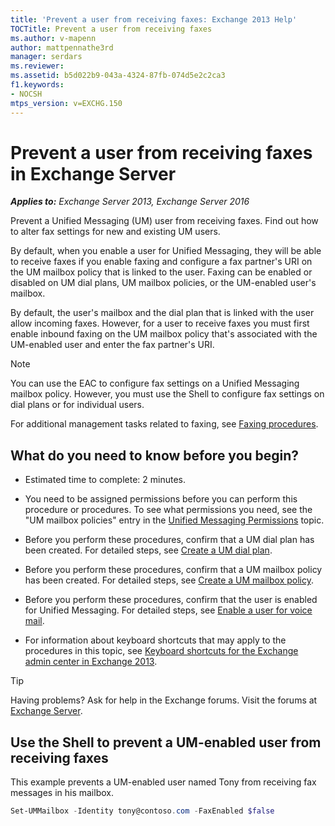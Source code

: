 ```yaml
---
title: 'Prevent a user from receiving faxes: Exchange 2013 Help'
TOCTitle: Prevent a user from receiving faxes
ms.author: v-mapenn
author: mattpennathe3rd
manager: serdars
ms.reviewer:
ms.assetid: b5d022b9-043a-4324-87fb-074d5e2c2ca3
f1.keywords:
- NOCSH
mtps_version: v=EXCHG.150
---
```


# Prevent a user from receiving faxes in Exchange Server

_**Applies to:** Exchange Server 2013, Exchange Server 2016_

Prevent a Unified Messaging (UM) user from receiving faxes. Find out how to alter fax settings for new and existing UM users.

By default, when you enable a user for Unified Messaging, they will be able to receive faxes if you enable faxing and configure a fax partner's URI on the UM mailbox policy that is linked to the user. Faxing can be enabled or disabled on UM dial plans, UM mailbox policies, or the UM-enabled user's mailbox.

By default, the user's mailbox and the dial plan that is linked with the user allow incoming faxes. However, for a user to receive faxes you must first enable inbound faxing on the UM mailbox policy that's associated with the UM-enabled user and enter the fax partner's URI.

> [!NOTE]
> You can use the EAC to configure fax settings on a Unified Messaging mailbox policy. However, you must use the Shell to configure fax settings on dial plans or for individual users.

For additional management tasks related to faxing, see [Faxing procedures](faxing-procedures-exchange-2013-help.md).

## What do you need to know before you begin?

- Estimated time to complete: 2 minutes.

- You need to be assigned permissions before you can perform this procedure or procedures. To see what permissions you need, see the "UM mailbox policies" entry in the [Unified Messaging Permissions](https://technet.microsoft.com/library/d326c3bc-8f33-434a-bf02-a83cc26a5498.aspx) topic.

- Before you perform these procedures, confirm that a UM dial plan has been created. For detailed steps, see [Create a UM dial plan](create-um-dial-plan-exchange-2013-help.md).

- Before you perform these procedures, confirm that a UM mailbox policy has been created. For detailed steps, see [Create a UM mailbox policy](create-um-mailbox-policy-exchange-2013-help.md).

- Before you perform these procedures, confirm that the user is enabled for Unified Messaging. For detailed steps, see [Enable a user for voice mail](enable-a-user-for-voice-mail-exchange-2013-help.md).

- For information about keyboard shortcuts that may apply to the procedures in this topic, see [Keyboard shortcuts for the Exchange admin center in Exchange 2013](keyboard-shortcuts-in-the-exchange-admin-center-2013-help.md).

> [!TIP]
> Having problems? Ask for help in the Exchange forums. Visit the forums at [Exchange Server](https://go.microsoft.com/fwlink/p/?linkId=60612).

## Use the Shell to prevent a UM-enabled user from receiving faxes

This example prevents a UM-enabled user named Tony from receiving fax messages in his mailbox.

```powershell
Set-UMMailbox -Identity tony@contoso.com -FaxEnabled $false
```
